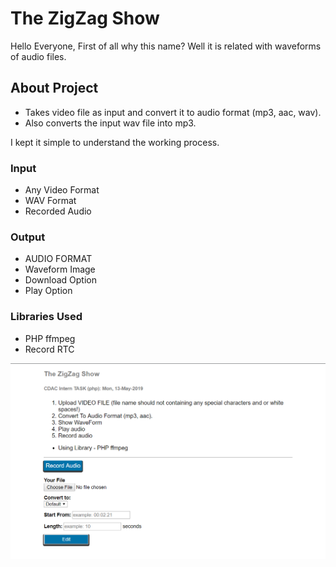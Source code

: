 # The ZigZag Show    
Hello Everyone, 
First of all why this name? Well it is related with waveforms of audio files.

## About Project
* Takes video file as input and convert it to audio format (mp3, aac, wav).
* Also converts the input wav file into mp3.

I kept it simple to understand the working process.

### Input
* Any Video Format
* WAV Format
* Recorded Audio

### Output
* AUDIO FORMAT
* Waveform Image
* Download Option
* Play Option

### Libraries Used
* PHP ffmpeg
* Record RTC

![Demo](videoedit/demo.png)

